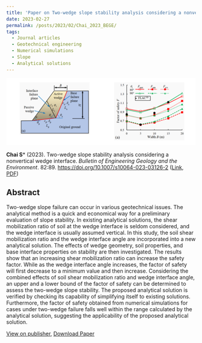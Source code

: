 ```yaml
---
title: 'Paper on Two-wedge slope stability analysis considering a nonvertical wedge interface'
date: 2023-02-27
permalink: /posts/2023/02/Chai_2023_BEGE/
tags:
  - Journal articles
  - Geotechnical engineering
  - Numerical simulations
  - Slope
  - Analytical solutions
---
```


<img src='/images/Papers/Chai2023.png'>

**Chai S*** (2023). Two-wedge slope stability analysis considering a nonvertical wedge interface. _Bulletin of Engineering Geology and the Environment_. 82:89. https://doi.org/10.1007/s10064-023-03126-2 ([Link](https://doi.org/10.1007/s10064-023-03126-2), [PDF](https://rdcu.be/c6wDg))

## Abstract
Two-wedge slope failure can occur in various geotechnical issues. The analytical method is a quick and economical way for a preliminary evaluation of slope stability. In existing analytical solutions, the shear mobilization ratio of soil at the wedge interface is seldom considered, and the wedge interface is usually assumed vertical. In this study, the soil shear mobilization ratio and the wedge interface angle are incorporated into a new analytical solution. The effects of wedge geometry, soil properties, and base interface properties on stability are then investigated. The results show that an increasing shear mobilization ratio can increase the safety factor. While as the wedge interface angle increases, the factor of safety will first decrease to a minimum value and then increase. Considering the combined effects of soil shear mobilization ratio and wedge interface angle, an upper and a lower bound of the factor of safety can be determined to assess the two-wedge slope stability. The proposed analytical solution is verified by checking its capability of simplifying itself to existing solutions. Furthermore, the factor of safety obtained from numerical simulations for cases under two-wedge failure falls well within the range calculated by the analytical solution, suggesting the applicability of the proposed analytical solution.

[View on publisher](https://link.springer.com/article/10.1007/s10064-023-03126-2), [Download Paper](https://rdcu.be/c6wDg) 